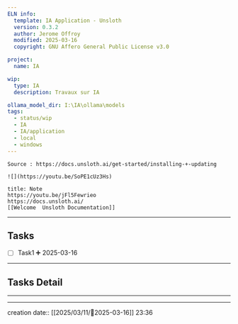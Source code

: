 ```yaml
---
ELN info:
  template: IA Application - Unsloth
  version: 0.3.2
  author: Jerome Offroy
  modified: 2025-03-16
  copyright: GNU Affero General Public License v3.0

project:
  name: IA

wip:
  type: IA
  description: Travaux sur IA

ollama_model_dir: I:\IA\ollama\models
tags:
  - status/wip
  - IA
  - IA/application
  - local
  - windows
---
```


````ad-tip
Source : https://docs.unsloth.ai/get-started/installing-+-updating

![](https://youtu.be/SoPE1cUz3Hs)
````

````ad-note
title: Note
https://youtu.be/jFl5Fewrieo
https://docs.unsloth.ai/
[[Welcome  Unsloth Documentation]]
````

---
## Tasks
- [ ] Task1 ➕ 2025-03-16
---

## Tasks Detail

---- 


---
creation date:: [[2025/03/11/📒2025-03-16]]  23:36

